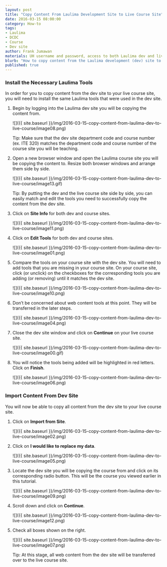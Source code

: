 ```yaml
---
layout: post
title: "Copy Content From Laulima Development Site to Live Course Site"
date: 2016-03-15 08:00:00
category: How-to
tags:
- Laulima
- DCDC
- Course
- Dev site
author: Frank Jumawan
materials: UH username and password, access to both Laulima dev and live course sites
blurb: "How to copy content from the Laulima development (dev) site to your current live course site."
published: true
---
```


### Install the Necessary Laulima Tools
In order for you to copy content from the dev site to your live course site, you will need to install the same Laulima tools that were used in the dev site.

1. Begin by logging into the Laulima dev site you will be copying the content from.

    ![]({{ site.baseurl }}/img/2016-03-15-copy-content-from-laulima-dev-to-live-course/image08.png)

    Tip:  Make sure that the dev site department code and course number (ex. ITE 320) matches the department code and course number of the course site you will be teaching.


2. Open a new browser window and open the Laulima course site you will be copying the content to. Resize both browser windows and arrange them side by side.

    ![]({{ site.baseurl }}/img/2016-03-15-copy-content-from-laulima-dev-to-live-course/image13.gif)

    Tip: By putting the dev and the live course site side by side, you can easily match and edit the tools you need to successfully copy the content from the dev site.

3. Click on **Site Info** for both dev and course sites.

    ![]({{ site.baseurl }}/img/2016-03-15-copy-content-from-laulima-dev-to-live-course/image11.png)

4. Click on **Edit Tools** for both dev and course sites.

    ![]({{ site.baseurl }}/img/2016-03-15-copy-content-from-laulima-dev-to-live-course/image01.png)

5. Compare the tools on your course site with the dev site. You will need to add tools that you are missing in your course site. On your course site, click (or unclick) on the checkboxes for the corresponding tools you are adding (or removing) until it matches the dev site.

    ![]({{ site.baseurl }}/img/2016-03-15-copy-content-from-laulima-dev-to-live-course/image10.png)

6. Don’t be concerned about web content tools at this point. They will be transferred in the later steps.

    ![]({{ site.baseurl }}/img/2016-03-15-copy-content-from-laulima-dev-to-live-course/image04.png)

7. Close the dev site window and click on **Continue** on your live course site.

    ![]({{ site.baseurl }}/img/2016-03-15-copy-content-from-laulima-dev-to-live-course/image00.gif)

8. You will notice the tools being added will be highlighted in red letters. Click on **Finish**.

    ![]({{ site.baseurl }}/img/2016-03-15-copy-content-from-laulima-dev-to-live-course/image06.png)

### Import Content From Dev Site
You will now be able to copy all content from the dev site to your live course site.

1. Click on **Import from Site**.

    ![]({{ site.baseurl }}/img/2016-03-15-copy-content-from-laulima-dev-to-live-course/image02.png)

2. Click on **I would like to replace my data**.

    ![]({{ site.baseurl }}/img/2016-03-15-copy-content-from-laulima-dev-to-live-course/image05.png)

3. Locate the dev site you will be copying the course from and click on its corresponding radio button. This will be the course you viewed earlier in this tutorial.

    ![]({{ site.baseurl }}/img/2016-03-15-copy-content-from-laulima-dev-to-live-course/image09.png)

4. Scroll down and click on **Continue**.

    ![]({{ site.baseurl }}/img/2016-03-15-copy-content-from-laulima-dev-to-live-course/image12.png)

5. Check all boxes shown on the right.

    ![]({{ site.baseurl }}/img/2016-03-15-copy-content-from-laulima-dev-to-live-course/image07.png)

    Tip: At this stage, all web content from the dev site will be transferred over to the live course site.
